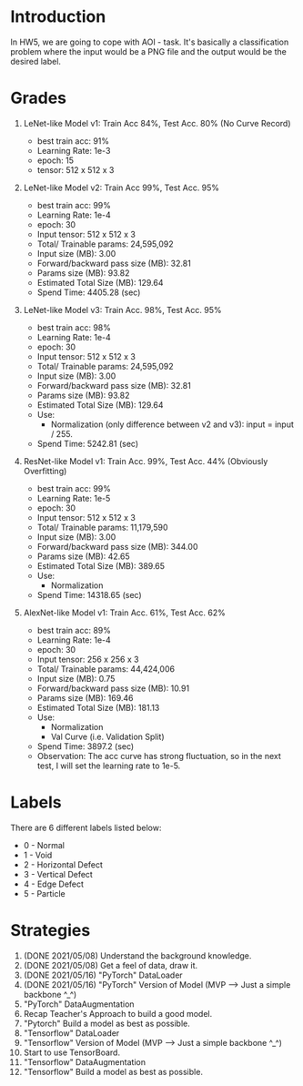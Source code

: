 # Introduction
In HW5, we are going to cope with AOI - task. It's basically a classification problem where the input would be a PNG file and the output would be the desired label.

# Grades
1. LeNet-like Model v1: Train Acc 84%, Test Acc. 80% (No Curve Record)
    * best train acc: 91%
    * Learning Rate: 1e-3
    * epoch: 15
    * tensor: 512 x 512 x 3

2. LeNet-like Model v2: Train Acc 99%, Test Acc. 95%
    * best train acc: 99%
    * Learning Rate: 1e-4
    * epoch: 30
    * Input tensor: 512 x 512 x 3
    * Total/ Trainable params: 24,595,092
    * Input size (MB): 3.00
    * Forward/backward pass size (MB): 32.81
    * Params size (MB): 93.82
    * Estimated Total Size (MB): 129.64
    * Spend Time: 4405.28 (sec)

3. LeNet-like Model v3: Train Acc. 98%, Test Acc. 95%
    * best train acc: 98%
    * Learning Rate: 1e-4
    * epoch: 30
    * Input tensor: 512 x 512 x 3
    * Total/ Trainable params: 24,595,092
    * Input size (MB): 3.00
    * Forward/backward pass size (MB): 32.81
    * Params size (MB): 93.82
    * Estimated Total Size (MB): 129.64
    * Use:
        * Normalization (only difference between v2 and v3): input = input / 255.
    * Spend Time: 5242.81 (sec)

4. ResNet-like Model v1: Train Acc. 99%, Test Acc. 44% (Obviously Overfitting)
    * best train acc: 99%
    * Learning Rate: 1e-5
    * epoch: 30
    * Input tensor: 512 x 512 x 3
    * Total/ Trainable params: 11,179,590
    * Input size (MB): 3.00
    * Forward/backward pass size (MB): 344.00
    * Params size (MB): 42.65
    * Estimated Total Size (MB): 389.65
    * Use:
        * Normalization
    * Spend Time: 14318.65 (sec)

5. AlexNet-like Model v1: Train Acc. 61%, Test Acc. 62%
    * best train acc: 89%
    * Learning Rate: 1e-4
    * epoch: 30
    * Input tensor: 256 x 256 x 3
    * Total/ Trainable params: 44,424,006
    * Input size (MB): 0.75
    * Forward/backward pass size (MB): 10.91
    * Params size (MB): 169.46
    * Estimated Total Size (MB): 181.13
    * Use:
        * Normalization
        * Val Curve (i.e. Validation Split)
    * Spend Time: 3897.2 (sec)
    * Observation: The acc curve has strong fluctuation, so in the next test, I will set the learning rate to 1e-5.

# Labels
There are 6 different labels listed below:
* 0 - Normal
* 1 - Void
* 2 - Horizontal Defect
* 3 - Vertical Defect
* 4 - Edge Defect
* 5 - Particle

# Strategies
1.  (DONE 2021/05/08) Understand the background knowledge.
2.  (DONE 2021/05/08) Get a feel of data, draw it.
3.  (DONE 2021/05/16) "PyTorch" DataLoader
5.  (DONE 2021/05/16) "PyTorch" Version of Model (MVP --> Just a simple backbone ^_^)
8.  "PyTorch" DataAugmentation
10. Recap Teacher's Approach to build a good model.
11. "Pytorch" Build a model as best as possible.
4.  "Tensorflow" DataLoader
6.  "Tensorflow" Version of Model (MVP --> Just a simple backbone ^_^)
7.  Start to use TensorBoard.
9.  "Tensorflow" DataAugmentation
12. "Tensorflow" Build a model as best as possible.

